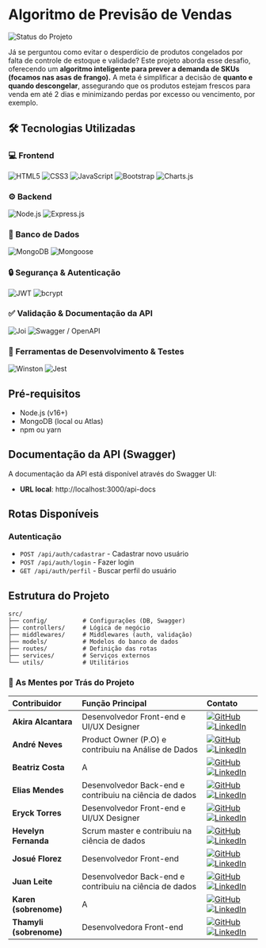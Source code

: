 
# Algoritmo de Previsão de Vendas

![Status do Projeto](https://img.shields.io/badge/Status-Em_andamento-yellow)


Já se perguntou como evitar o desperdício de produtos congelados por falta de controle de estoque e validade? Este projeto aborda esse desafio, oferecendo um **algoritmo inteligente para prever a demanda de SKUs (focamos nas asas de frango).** A meta é simplificar a decisão de **quanto e quando descongelar**, assegurando que os produtos estejam frescos para venda em até 2 dias e minimizando perdas por excesso ou vencimento, por exemplo.


## 🛠️ Tecnologias Utilizadas

### **💻 Frontend**

![HTML5](https://img.shields.io/badge/HTML5-E34F26?style=for-the-badge&logo=html5&logoColor=white "HTML5 - Linguagem de marcação para estruturar o conteúdo web.")
![CSS3](https://img.shields.io/badge/CSS3-1572B6?style=for-the-badge&logo=css3&logoColor=white "CSS3 - Linguagem de estilo para estilizar a aparência das páginas.")
![JavaScript](https://img.shields.io/badge/JavaScript-F7DF1E?style=for-the-badge&logo=javascript&logoColor=black "JavaScript - Linguagem de programação essencial para interatividade.")
![Bootstrap](https://img.shields.io/badge/Bootstrap-7952B3?style=for-the-badge&logo=bootstrap&logoColor=white "Bootstrap - Framework de frontend para um design responsivo e ágil.")
![Charts.js](https://img.shields.io/badge/Charts.js-FF6384?style=for-the-badge&logo=chart.js&logoColor=white "Charts.js - Biblioteca para criação de gráficos interativos e visualização de dados.")

### **⚙️ Backend**

![Node.js](https://img.shields.io/badge/Node.js-43853D?style=for-the-badge&logo=node.js&logoColor=white "Node.js - Ambiente de execução JavaScript no servidor.")
![Express.js](https://img.shields.io/badge/Express.js-000000?style=for-the-badge&logo=express&logoColor=white "Express.js - Framework web minimalista para construir a API de forma eficiente.")

### **💾 Banco de Dados**

![MongoDB](https://img.shields.io/badge/MongoDB-47A248?style=for-the-badge&logo=mongodb&logoColor=white "MongoDB - Banco de dados NoSQL flexível e escalável.")
![Mongoose](https://img.shields.io/badge/Mongoose-800000?style=for-the-badge&logo=mongoose&logoColor=white "Mongoose - ODM para MongoDB, facilitando a interação e modelagem de dados.")

### **🔒 Segurança & Autenticação**

![JWT](https://img.shields.io/badge/JWT-000000?style=for-the-badge&logo=json-web-tokens&logoColor=white "JWT - Padrão para autenticação e autorização seguras através de tokens.")
![bcrypt](https://img.shields.io/badge/bcrypt-000000?style=for-the-badge&logo=npm&logoColor=white "bcrypt - Biblioteca para hashing de senhas, protegendo as credenciais.")

### **✅ Validação & Documentação da API**

![Joi](https://img.shields.io/badge/Joi-B71C1C?style=for-the-badge&logo=joi&logoColor=white "Joi - Biblioteca robusta para validação de esquemas de dados.")
![Swagger / OpenAPI](https://img.shields.io/badge/Swagger-85EA2D?style=for-the-badge&logo=swagger&logoColor=black "Swagger/OpenAPI - Para documentação interativa e visualização dos endpoints da API.")

### **🔧 Ferramentas de Desenvolvimento & Testes**

![Winston](https://img.shields.io/badge/Winston-000000?style=for-the-badge&logo=npm&logoColor=white "Winston - Sistema de logging flexível para monitoramento de eventos.")
![Jest](https://img.shields.io/badge/Jest-C21325?style=for-the-badge&logo=jest&logoColor=white "Jest - Framework de teste JavaScript com foco na simplicidade e velocidade.")


## Pré-requisitos

- Node.js (v16+)
- MongoDB (local ou Atlas)
- npm ou yarn

## Documentação da API (Swagger)

A documentação da API está disponível através do Swagger UI:

- **URL local**: http://localhost:3000/api-docs

## Rotas Disponíveis

### Autenticação

- `POST /api/auth/cadastrar` - Cadastrar novo usuário
- `POST /api/auth/login` - Fazer login
- `GET /api/auth/perfil` - Buscar perfil do usuário

## Estrutura do Projeto

```
src/
├── config/          # Configurações (DB, Swagger)
├── controllers/     # Lógica de negócio
├── middlewares/     # Middlewares (auth, validação)
├── models/          # Modelos do banco de dados
├── routes/          # Definição das rotas
├── services/        # Serviços externos
└── utils/           # Utilitários
```
### 🚀 As Mentes por Trás do Projeto

| Contribuidor | Função Principal                   | Contato                                                                                                                                                                                                                                                                                                                                                                                                                                                                                                        |
| :----------- | :--------------------------------- | :----------------------------------------------------------------------------------------------------------------------------------------------------------------------------------------------------------------------------------------------------------------------------------------------------------------------------------------------------------------------------------------------------------------------------------------------------------------------------------------------- |
| **Akira Alcantara** | Desenvolvedor Front-end e UI/UX Designer | [![GitHub](https://img.shields.io/badge/GitHub-100000?style=for-the-badge&logo=github&logoColor=white)](https://github.com//Bakisune) [![LinkedIn](https://img.shields.io/badge/LinkedIn-0077B5?style=for-the-badge&logo=linkedin&logoColor=white)](https://linkedin.com/in/akiraalcantara-bakisune) |
| **André Neves** | Product Owner (P.O) e contribuiu na Análise de Dados | [![GitHub](https://img.shields.io/badge/GitHub-100000?style=for-the-badge&logo=github&logoColor=white)](https://github.com/andrefnevess) [![LinkedIn](https://img.shields.io/badge/LinkedIn-0077B5?style=for-the-badge&logo=linkedin&logoColor=white)](https://linkedin.com/in/andrefneves) |
| **Beatriz Costa** | A | [![GitHub](https://img.shields.io/badge/GitHub-100000?style=for-the-badge&logo=github&logoColor=white)](https://github.com/usuarioC) [![LinkedIn](https://img.shields.io/badge/LinkedIn-0077B5?style=for-the-badge&logo=linkedin&logoColor=white)](https://linkedin.com/in/usuarioC) |
| **Elias Mendes** | Desenvolvedor Back-end e contribuiu na ciência de dados| [![GitHub](https://img.shields.io/badge/GitHub-100000?style=for-the-badge&logo=github&logoColor=white)](https://github.com/eliascmendes) [![LinkedIn](https://img.shields.io/badge/LinkedIn-0077B5?style=for-the-badge&logo=linkedin&logoColor=white)](https://linkedin.com/in/eliascmendhes) |
| **Eryck Torres** |  Desenvolvedor Front-end e UI/UX Designer | [![GitHub](https://img.shields.io/badge/GitHub-100000?style=for-the-badge&logo=github&logoColor=white)](https://github.com/EryckTorres) [![LinkedIn](https://img.shields.io/badge/LinkedIn-0077B5?style=for-the-badge&logo=linkedin&logoColor=white)](https://linkedin.com/in/erycktorres/) |
| **Hevelyn Fernanda** | Scrum master e contribuiu na ciência de dados| [![GitHub](https://img.shields.io/badge/GitHub-100000?style=for-the-badge&logo=github&logoColor=white)](https://github.com/6hevelyn) [![LinkedIn](https://img.shields.io/badge/LinkedIn-0077B5?style=for-the-badge&logo=linkedin&logoColor=white)](https://linkedin.com/in/hevelyn-fernanda-20562331a) |
| **Josué Florez** | Desenvolvedor Front-end | [![GitHub](https://img.shields.io/badge/GitHub-100000?style=for-the-badge&logo=github&logoColor=white)](https://github.com/JozzuFlorez) [![LinkedIn](https://img.shields.io/badge/LinkedIn-0077B5?style=for-the-badge&logo=linkedin&logoColor=white)](https://linkedin.com/in/josué-silva-1aaab7364) |
| **Juan Leite** |Desenvolvedor Back-end e contribuiu na ciência de dados| [![GitHub](https://img.shields.io/badge/GitHub-100000?style=for-the-badge&logo=github&logoColor=white)](https://github.com/Juanzito2017) [![LinkedIn](https://img.shields.io/badge/LinkedIn-0077B5?style=for-the-badge&logo=linkedin&logoColor=white)](https://linkedin.com/in/juan-leite) |
| **Karen (sobrenome)** | A | [![GitHub](https://img.shields.io/badge/GitHub-100000?style=for-the-badge&logo=github&logoColor=white)](https://github.com/usuarioI) [![LinkedIn](https://img.shields.io/badge/LinkedIn-0077B5?style=for-the-badge&logo=linkedin&logoColor=white)](https://linkedin.com/in/usuarioI) |
| **Thamyli (sobrenome)** | Desenvolvedora Front-end  | [![GitHub](https://img.shields.io/badge/GitHub-100000?style=for-the-badge&logo=github&logoColor=white)](https://github.com/thamylli) [![LinkedIn](https://img.shields.io/badge/LinkedIn-0077B5?style=for-the-badge&logo=linkedin&logoColor=white)](https://linkedin.com/in/usuarioJ) |


